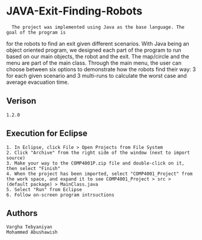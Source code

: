 # JAVA-Exit-Finding-Robots
      The project was implemented using Java as the base language. The goal of the program is
for the robots to find an exit given different scenarios. With Java being an object oriented
program, we designed each part of the program to run based on our main objects, the
robot and the exit. The map/circle and the menu are part of the main class. Through the
main menu, the user can choose between six options to demonstrate how the robots
find their way: 3 for each given scenario and 3 multi-runs to calculate the worst case and
average evacuation time.

## Verison
    1.2.0

## Execution for Eclipse
    1. In Eclipse, click File > Open Projects from File System
    2. Click "Archive" from the right side of the window (next to import source)
    3. Make your way to the COMP4001P.zip file and double-click on it, then select "Finish"
    4. When the project has been imported, select "COMP4001_Project" from the work space, and expand it to see COMP4001_Project > src >         (default package) > MainClass.java
    5. Select "Run" from Eclipse
    6. Follow on-screen program intrsuctions
    
## Authors
    Vargha Tebyaniyan
    Mohammed Abushawish
